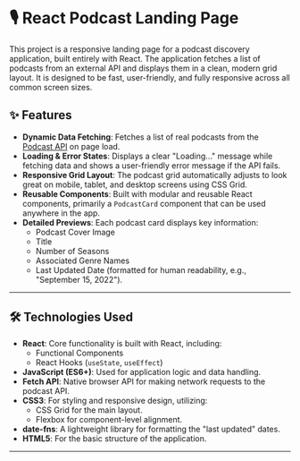 # 🎙️ React Podcast Landing Page

This project is a responsive landing page for a podcast discovery application, built entirely with React. The application fetches a list of podcasts from an external API and displays them in a clean, modern grid layout. It is designed to be fast, user-friendly, and fully responsive across all common screen sizes.


## ✨ Features

*   **Dynamic Data Fetching**: Fetches a list of real podcasts from the [Podcast API](https://podcast-api.netlify.app/) on page load.
*   **Loading & Error States**: Displays a clear "Loading..." message while fetching data and shows a user-friendly error message if the API fails.
*   **Responsive Grid Layout**: The podcast grid automatically adjusts to look great on mobile, tablet, and desktop screens using CSS Grid.
*   **Reusable Components**: Built with modular and reusable React components, primarily a `PodcastCard` component that can be used anywhere in the app.
*   **Detailed Previews**: Each podcast card displays key information:
    *   Podcast Cover Image
    *   Title
    *   Number of Seasons
    *   Associated Genre Names
    *   Last Updated Date (formatted for human readability, e.g., "September 15, 2022").

---

## 🛠️ Technologies Used

*   **React**: Core functionality is built with React, including:
    *   Functional Components
    *   React Hooks (`useState`, `useEffect`)
*   **JavaScript (ES6+)**: Used for application logic and data handling.
*   **Fetch API**: Native browser API for making network requests to the podcast API.
*   **CSS3**: For styling and responsive design, utilizing:
    *   CSS Grid for the main layout.
    *   Flexbox for component-level alignment.
*   **date-fns**: A lightweight library for formatting the "last updated" dates.
*   **HTML5**: For the basic structure of the application.

---



